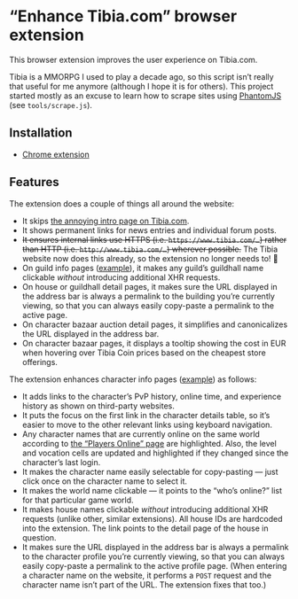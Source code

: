 # “Enhance Tibia.com” browser extension

This browser extension improves the user experience on Tibia.com.

Tibia is a MMORPG I used to play a decade ago, so this script isn’t really that useful for me anymore (although I hope it is for others). This project started mostly as an excuse to learn how to scrape sites using [PhantomJS](http://phantomjs.org/) (see `tools/scrape.js`).

## Installation

* [Chrome extension](https://chrome.google.com/webstore/detail/tibiacom-enhancer/nffjdandbhengjofneamfibpichapjbb)

## Features

The extension does a couple of things all around the website:

* It skips [the annoying intro page on Tibia.com](https://www.tibia.com/mmorpg/free-multiplayer-online-role-playing-game.php).
* It shows permanent links for news entries and individual forum posts.
* ~~It ensures internal links use HTTPS (i.e. `https://www.tibia.com/…`) rather than HTTP (i.e. `http://www.tibia.com/…`) wherever possible.~~ The Tibia website now does this already, so the extension no longer needs to! 🎉
* On guild info pages ([example](https://www.tibia.com/community/?subtopic=guilds&page=view&world=Vunira&GuildName=Blood%20Moon&onlyshowonline=0)), it makes any guild’s guildhall name clickable _without_ introducing additional XHR requests.
* On house or guildhall detail pages, it makes sure the URL displayed in the address bar is always a permalink to the building you’re currently viewing, so that you can always easily copy-paste a permalink to the active page.
* On character bazaar auction detail pages, it simplifies and canonicalizes the URL displayed in the address bar.
* On character bazaar pages, it displays a tooltip showing the cost in EUR when hovering over Tibia Coin prices based on the cheapest store offerings.

The extension enhances character info pages ([example](https://www.tibia.com/community/?subtopic=characters&name=Illja+Mythus)) as follows:

* It adds links to the character’s PvP history, online time, and experience history as shown on third-party websites.
* It puts the focus on the first link in the character details table, so it’s easier to move to the other relevant links using keyboard navigation.
* Any character names that are currently online on the same world according to [the “Players Online” page](https://www.tibia.com/community/?subtopic=worlds&order=level_desc&world=Vunira) are highlighted. Also, the level and vocation cells are updated and highlighted if they changed since the character’s last login.
* It makes the character name easily selectable for copy-pasting — just click once on the character name to select it.
* It makes the world name clickable — it points to the “who’s online?” list for that particular game world.
* It makes house names clickable _without_ introducing additional XHR requests (unlike other, similar extensions). All house IDs are hardcoded into the extension. The link points to the detail page of the house in question.
* It makes sure the URL displayed in the address bar is always a permalink to the character profile you’re currently viewing, so that you can always easily copy-paste a permalink to the active profile page. (When entering a character name on the website, it performs a `POST` request and the character name isn’t part of the URL. The extension fixes that too.)
